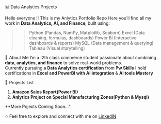  📊 Data Analytics Projects

Hello everyone !!
This is my Anlytics Portfolio Repo
Here you'll find all my work in **Data Analytics, AI, and Finance**, built using:

>> Python (Pandas, NumPy, Matplotlib, Seaborn)
>> Excel (Data cleaning, formulas, dashboards)
>> Power BI (Interactive dashboards & reports)
>> MySQL (Data management & querying)
>> Tableau (Visual storytelling)



🧠 About Me
I’m a !2th class commerce student passionate about combining **data, analytics, and finance** to solve real-world problems.  
Currently pursuing a **Data Analytics certification** from **Pw Skills** 
I hold certifications in **Excel and PowerBI with AI integration** & **AI tools Mastery** 


 📂 Projects List
1. **Amazon Sales Report(Power BI)**
2. **Anlytics Project on Special Manufacturing Zones(Python & Mysql)**

**More Pojects Coming Soon..."


⭐ Feel free to explore and connect with me on [LinkedIN](www.linkedin.com/in/sikandar-ayaz-shamsi-618182339)

